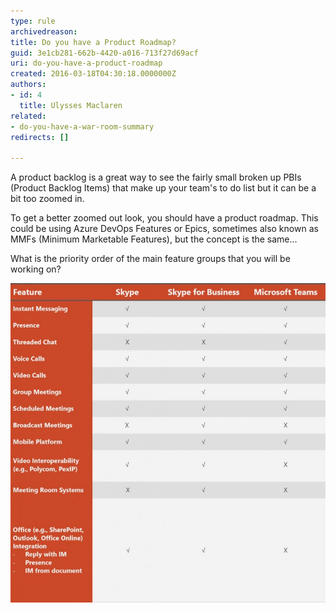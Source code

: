 ```yaml
---
type: rule
archivedreason: 
title: Do you have a Product Roadmap?
guid: 3e1cb281-662b-4420-a016-713f27d69acf
uri: do-you-have-a-product-roadmap
created: 2016-03-18T04:30:18.0000000Z
authors:
- id: 4
  title: Ulysses Maclaren
related:
- do-you-have-a-war-room-summary
redirects: []

---
```


A product backlog is a great way to see the fairly small broken up PBIs (Product Backlog Items) that make up your team's to do list but it can be a bit too zoomed in.

<!--endintro-->

To get a better zoomed out look, you should have a product roadmap. This could be using Azure DevOps Features or Epics, sometimes also known as MMFs (Minimum Marketable Features), but the concept is the same...

What is the priority order of the main feature groups that you will be working on?

![Azure DevOps PBIs organized by Features to see a long term Product Roadmap and high level priorities](Features.jpg)
